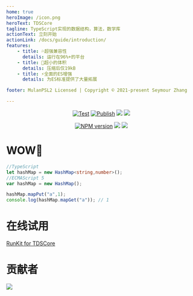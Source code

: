```yaml
---
home: true
heroImage: /icon.png
heroText: TDSCore
tagline: TypeScript实现的数据结构，算法，数学库
actionText: 立刻开始
actionLink: /docs/guide/introduction/
features:
    - title: 💦超强兼容性
      details: 运行在96%+的平台
    - title: 🤏超小的体积
      details: 压缩后仅19kB
    - title: ⚡全面的ES增强
      details: 为ES标准提供了大量拓展

footer: MulanPSL2 Licensed | Copyright © 2021-present Seymour Zhang

---
```

<div align="center">

[![Test](https://github.com/zsh2401/tdscore/actions/workflows/test.yml/badge.svg)](https://github.com/zsh2401/tdscore/actions/workflows/test.yml)
[![Publish](https://github.com/zsh2401/tdscore/actions/workflows/publish.yml/badge.svg)](https://github.com/zsh2401/tdscore/actions/workflows/publish.yml)
![](https://img.shields.io/github/languages/top/zsh2401/tdscore)
![](https://img.shields.io/node/v/tdscore)

[![NPM version](https://img.shields.io/npm/v/tdscore.svg)](https://www.npmjs.com/package/tdscore)
![](https://badgen.net/npm/dy/tdscore)
![](https://img.shields.io/bundlephobia/minzip/tdscore)

</div>

# WOW📢
```typescript
//TypeScript
let hashMap = new HashMap<string,number>();
//ECMAScript 5
var hashMap = new HashMap();

hashMap.mapPut("a",1);
console.log(hashMap.mapGet("a")); // 1
```
# 在线试用
[RunKit for TDSCore](https://npm.runkit.com/tdscore)

# 贡献者

![](https://contrib.rocks/image?repo=zsh2401/tdscore)